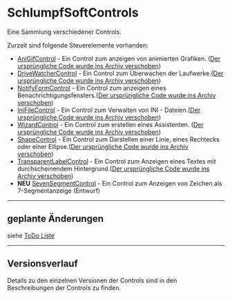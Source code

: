 # SchlumpfSoftControls

Eine Sammlung verschiedener Controls.

Zurzeit sind folgende Steuerelemente vorhanden:

- [AniGifControl](./Docs/AniGifControl.md) - Ein Control zum anzeigen von animierten Grafiken. ([Der ursprüngliche Code wurde ins Archiv verschoben](https://github.com/Hanibal1963/AniGifControl))
- [DriveWatcherControl](./Docs/DriveWatcherControl.md) - Ein Control zum Überwachen der Laufwerke.([Der ursprüngliche Code wurde ins Archiv verschoben](https://github.com/Hanibal1963/DriveWatcherControl))
- [NotifyFormControl](./Docs/NotifyFormControl.md) - Ein Control zum anzeigen eines Benachrichtigungsfensters.([Der ursprüngliche Code wurde ins Archiv verschoben](https://github.com/Hanibal1963/NotifyFormControl))
- [IniFileControl](./Docs/IniFileControl.md) - Ein Control zum Verwalten von INI - Dateien.([Der ursprüngliche Code wurde ins Archiv verschoben](https://github.com/Hanibal1963/IniFileControl))
- [WizardControl](./Docs/WizardControl.md) - Ein Control zum erstellen eines Assistenten. ([Der ursprüngliche Code wurde ins Archiv verschoben](https://github.com/Hanibal1963/WizardControl))
- [ShapeControl](./Docs/ShapeControl.md) - Ein Control zum Darstellen einer Linie, eines Rechtecks oder einer Ellipse.([Der ursprüngliche Code wurde ins Archiv verschoben](https://github.com/Hanibal1963/ShapeControl))
- [TransparentLabelControl](./Docs/TransparentLabelControl.md) - Ein Control zum Anzeigen eines Textes mit durchscheinendem Hintergrund.([Der ursprüngliche Code wurde ins Archiv verschoben](https://github.com/Hanibal1963/TransparenLabelControl))
- **NEU** [SevenSegmentControl](./Docs/SevenSegmentControl.md) - Ein Control zum Anzeigen von Zeichen als 7-Segmentanzeige (Entwurf) 

---

## geplante Änderungen

siehe [ToDo Liste](ToDo.md)

---

## Versionsverlauf

Details zu den einzelnen Versionen der Controls sind in den Beschreibungen der Controls zu finden.

